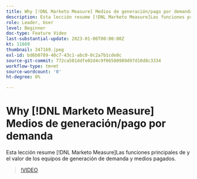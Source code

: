 ```yaml
---
title: Why [!DNL Marketo Measure] Medios de generación/pago por demanda
description: Esta lección resume [!DNL Marketo Measure]Las funciones principales de y el valor de los equipos de generación de demanda y medios pagados.
role: Leader, User
level: Beginner
doc-type: Feature Video
last-substantial-update: 2023-01-06T00:00:00Z
kt: 11669
thumbnail: 347169.jpeg
exl-id: bd6b0789-40c7-43c1-abc0-0c2a7b1cde8c
source-git-commit: 772ca501ddfe02d4c9f06580989d97d10d8c3334
workflow-type: tm+mt
source-wordcount: '0'
ht-degree: 0%

---
```


# Why [!DNL Marketo Measure] Medios de generación/pago por demanda

Esta lección resume [!DNL Marketo Measure]Las funciones principales de y el valor de los equipos de generación de demanda y medios pagados.

>[!VIDEO](https://video.tv.adobe.com/v/347169/?quality=12&learn=on)
